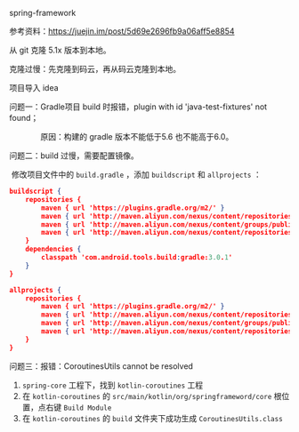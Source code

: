 spring-framework

参考资料：https://juejin.im/post/5d69e2696fb9a06aff5e8854



从 git 克隆 5.1x 版本到本地。

克隆过慢：先克隆到码云，再从码云克隆到本地。



项目导入 idea

问题一：Gradle项目 build 时报错，plugin with id 'java-test-fixtures' not found；

　　　　原因：构建的 gradle 版本不能低于5.6 也不能高于6.0。

问题二：build 过慢，需要配置镜像。

​				修改项目文件中的 `build.gradle` ，添加 `buildscript` 和 `allprojects` ：

```json
buildscript {
    repositories {
        maven { url 'https://plugins.gradle.org/m2/' }
        maven { url 'http://maven.aliyun.com/nexus/content/repositories/google' }
        maven { url 'http://maven.aliyun.com/nexus/content/groups/public/' }
        maven { url 'http://maven.aliyun.com/nexus/content/repositories/jcenter'}
    }
    dependencies {
        classpath 'com.android.tools.build:gradle:3.0.1'
    }
}

allprojects {
    repositories {
        maven { url 'https://plugins.gradle.org/m2/' }
        maven { url 'http://maven.aliyun.com/nexus/content/repositories/google' }
        maven { url 'http://maven.aliyun.com/nexus/content/groups/public/' }
        maven { url 'http://maven.aliyun.com/nexus/content/repositories/jcenter'}
    }
}
```



问题三：报错：CoroutinesUtils cannot be resolved

1. `spring-core` 工程下，找到 `kotlin-coroutines` 工程
2. 在 `kotlin-coroutines` 的 `src/main/kotlin/org/springframeword/core` 根位置，点右键 `Build Module` 
3. 在  `kotlin-coroutines` 的 `build` 文件夹下成功生成 `CoroutinesUtils.class` 













